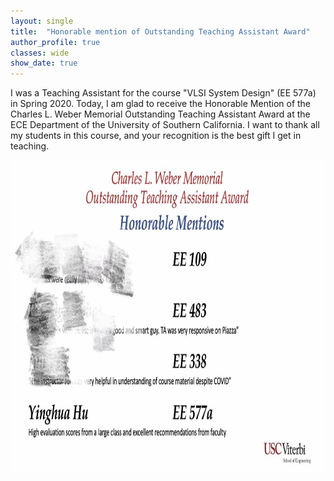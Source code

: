 ```yaml
---
layout: single
title:  "Honorable mention of Outstanding Teaching Assistant Award"
author_profile: true
classes: wide
show_date: true
---
```

<!-- <p class="page__meta"> <i class="fas fa-calendar-alt" aria-hidden="true"></i> {{ page.date | date: "%B %d, %Y" }}</p> -->
<p>
  I was a Teaching Assistant for the course "VLSI System Design" (EE 577a) in Spring 2020. Today, I am glad to receive the Honorable Mention of the Charles L. Weber Memorial Outstanding Teaching Assistant Award at the ECE Department of the University of Southern California. I want to thank all my students in this course, and your recognition is the best gift I get in teaching.
</p>
<p style="text-align:center;">
<img src="/assets/images/ta_award_2021.jpeg" alt="profile_photo" style="height:500px;">
</p>